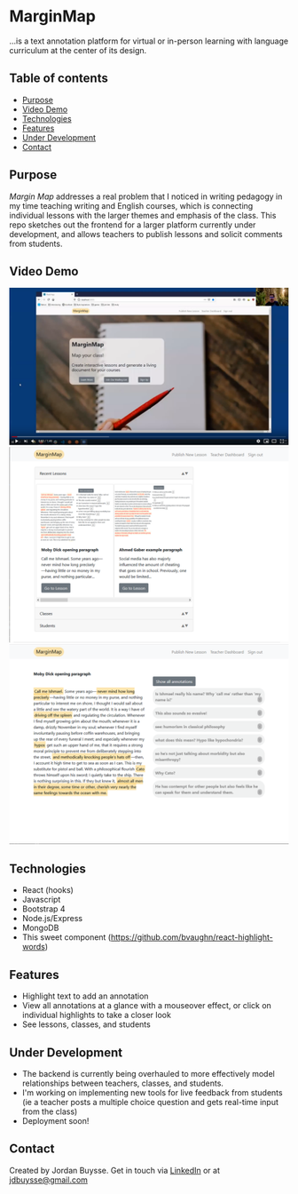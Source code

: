 # MarginMap
...is a text annotation platform for virtual or in-person learning with language curriculum at the center of its design. 

## Table of contents
* [Purpose](#purpose)
* [Video Demo](#video-demo)
* [Technologies](#technologies)
* [Features](#features)
* [Under Development](#development) 
* [Contact](#contact)

## Purpose <a name="purpose"></a>
*Margin Map* addresses a real problem that I noticed in writing pedagogy in my time teaching writing and English courses, which is connecting individual lessons with the larger themes and emphasis of the class. This repo sketches out the frontend for a larger platform currently under development, and allows teachers to publish lessons and solicit comments from students.

## Video Demo <a name="video-demo"></a>
[![Demo](src/images/mmdemo.PNG)](https://youtu.be/fa2LViDEblI)
![teacher dashboard](src/images/teacher-dashboard.PNG)
![lesson view](src/images/lesson-screen.PNG)
## Technologies <a name="technologies"></a>
* React (hooks)
* Javascript
* Bootstrap 4
* Node.js/Express
* MongoDB
* This sweet component (https://github.com/bvaughn/react-highlight-words)

## Features <a name="features"></a>
- Highlight text to add an annotation
- View all annotations at a glance with a mouseover effect, or click on individual highlights to take a closer look
- See lessons, classes, and students

## Under Development <a name="development"></a>
- The backend is currently being overhauled to more effectively model relationships between teachers, classes, and students.
- I'm working on implementing new tools for live feedback from students (ie a teacher posts a multiple choice question and gets real-time input from the class)
- Deployment soon!

## Contact <a name="contact"></a>
Created by Jordan Buysse. Get in touch via [LinkedIn](https://www.linkedin.com/in/jdbuysse) or at <jdbuysse@gmail.com>


